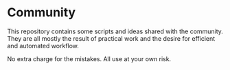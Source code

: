 # Community
This repository contains some scripts and ideas shared with the community. They are all mostly the result of practical work and the desire for efficient and automated workflow.

No extra charge for the mistakes. All use at your own risk. 
